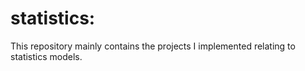 # statistics:

This repository mainly contains the projects I implemented relating to statistics models.

